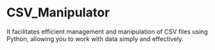 # CSV_Manipulator
It facilitates efficient management and manipulation of CSV files using Python, allowing you to work with data simply and effectively.
